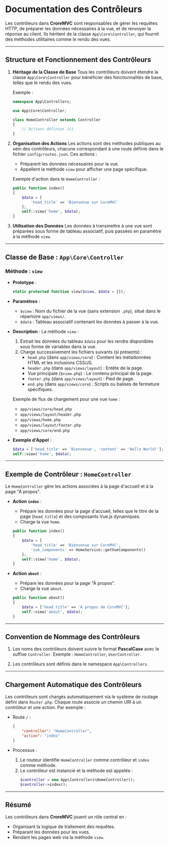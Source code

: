 # Documentation des Contrôleurs

Les contrôleurs dans **CroreMVC** sont responsables de gérer les requêtes HTTP, de préparer les données nécessaires à la vue, et de renvoyer la réponse au client. Ils héritent de la classe `App\Core\Controller`, qui fournit des méthodes utilitaires comme le rendu des vues.

---

## **Structure et Fonctionnement des Contrôleurs**

1. **Héritage de la Classe de Base**
   Tous les contrôleurs doivent étendre la classe `App\Core\Controller` pour bénéficier des fonctionnalités de base, telles que le rendu des vues.

   Exemple :
   ```php
   namespace App\Controllers;

   use App\Core\Controller;

   class HomeController extends Controller
   {
       // Actions définies ici
   }
   ```

2. **Organisation des Actions**
   Les actions sont des méthodes publiques au sein des contrôleurs, chacune correspondant à une route définie dans le fichier `config/routes.json`. Ces actions :
   - Préparent les données nécessaires pour la vue.
   - Appellent la méthode `view` pour afficher une page spécifique.

   Exemple d'action dans le `HomeController` :
   ```php
   public function index()
   {
       $data = [
           'head_title' => 'Bienvenue sur CoreMVC'
       ];
       self::view('home', $data);
   }
   ```

3. **Utilisation des Données**
   Les données à transmettre à une vue sont préparées sous forme de tableau associatif, puis passées en paramètre à la méthode `view`.

---

## **Classe de Base : `App\Core\Controller`**

### Méthode : `view`

- **Prototype** :
  ```php
  static protected function view($view, $data = []);
  ```

- **Paramètres** :
  - `$view` : Nom du fichier de la vue (sans extension `.php`), situé dans le répertoire `app/views/`.
  - `$data` : Tableau associatif contenant les données à passer à la vue.

- **Description** :
  La méthode `view` :
  1. Extrait les données du tableau `$data` pour les rendre disponibles sous forme de variables dans la vue.
  2. Charge successivement les fichiers suivants (si présents) :
     - `head.php` (dans `app/views/core`) : Contient les métadonnées HTML et les inclusions CSS/JS.
     - `header.php` (dans `app/views/layout`) : Entête de la page.
     - Vue principale (`$view.php`) : Le contenu principal de la page.
     - `footer.php` (dans `app/views/layout`) : Pied de page.
     - `end.php` (dans `app/views/core`) : Scripts ou balises de fermeture spécifiques.

   Exemple de flux de chargement pour une vue `home` :
   - `app/views/core/head.php`
   - `app/views/layout/header.php`
   - `app/views/home.php`
   - `app/views/layout/footer.php`
   - `app/views/core/end.php`

- **Exemple d'Appel** :
  ```php
  $data = ['head_title' => 'Bienvenue', 'content' => 'Hello World!'];
  self::view('home', $data);
  ```

---

## **Exemple de Contrôleur : `HomeController`**

Le `HomeController` gère les actions associées à la page d'accueil et à la page "À propos".

- **Action `index`** :
  - Prépare les données pour la page d'accueil, telles que le titre de la page (`head_title`) et des composants Vue.js dynamiques.
  - Charge la vue `home`.

  ```php
  public function index()
  {
      $data = [
          'head_title' => 'Bienvenue sur CoreMVC',
          'vue_components' => HomeService::getVueComponents()
      ];
      self::view('home', $data);
  }
  ```

- **Action `about`** :
  - Prépare les données pour la page "À propos".
  - Charge la vue `about`.

  ```php
  public function about()
  {
      $data = ['head_title' => 'À propos de CoreMVC'];
      self::view('about', $data);
  }
  ```

---

## **Convention de Nommage des Contrôleurs**

1. Les noms des contrôleurs doivent suivre le format **PascalCase** avec le suffixe `Controller`.
   Exemple : `HomeController`, `UserController`.

2. Les contrôleurs sont définis dans le namespace `App\Controllers`.

---

## **Chargement Automatique des Contrôleurs**

Les contrôleurs sont chargés automatiquement via le système de routage défini dans `Router.php`. Chaque route associe un chemin URI à un contrôleur et une action. Par exemple :

- Route `/` :
  ```json
  {
      "controller": "HomeController",
      "action": "index"
  }
  ```

- Processus :
  1. Le routeur identifie `HomeController` comme contrôleur et `index` comme méthode.
  2. Le contrôleur est instancié et la méthode est appelée :
     ```php
     $controller = new App\Controllers\HomeController();
     $controller->index();
     ```

---

## **Résumé**

Les contrôleurs dans **CroreMVC** jouent un rôle central en :
- Organisant la logique de traitement des requêtes.
- Préparant les données pour les vues.
- Rendant les pages web via la méthode `view`.